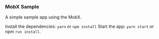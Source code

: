 ### MobX Sample

A simple sample app using the MobX.

Install the dependencies: `yarn` or `npm install` Start the app: `yarn start` or npm `run install`.